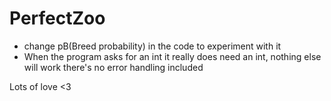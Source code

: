 # PerfectZoo

- change pB(Breed probability) in the code to experiment with it
- When the program asks for an int it really does need an int, nothing else will work there's no error handling included 

Lots of love <3
